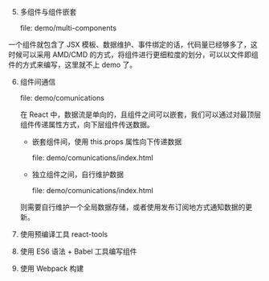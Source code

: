 5. 多组件与组件嵌套

    file: demo/multi-components

一个组件就包含了 JSX 模板、数据维护、事件绑定的话，代码量已经够多了，这时候可以采用 AMD/CMD 的方式，将组件进行更细粒度的划分，可以以文件即组件的方式来编写，这里就不上 demo 了。

6. 组件间通信
    
    file: demo/comunications

    在 React 中，数据流是单向的，且组件之间可以嵌套，我们可以通过对最顶层组件传递属性方式，向下层组件传送数据。
    
    - 嵌套组件间，使用 this.props  属性向下传递数据
    
        file: demo/comunications/index.html
        
    - 独立组件之间，自行维护数据
    
        file: demo/comunications/index.html
    
    则需要自行维护一个全局数据存储，或者使用发布订阅地方式通知数据的更新。
    
    
6. 使用预编译工具 react-tools

7. 使用 ES6 语法 + Babel 工具编写组件

8. 使用 Webpack 构建

